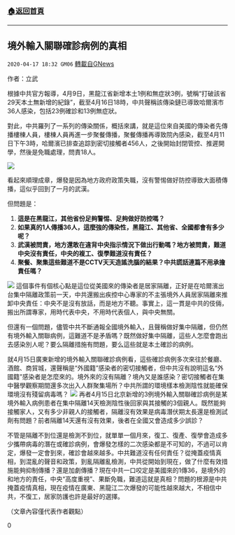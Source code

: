 ###  [:house:返回首頁](https://github.com/ourhimalayas/txt)
---

## 境外輸入關聯確診病例的真相
`2020-04-17 18:32 GM06` [轉載自GNews](https://gnews.org/zh-hant/176645/)

作者：立武

根據中共官方報導，4月9日，黑龍江省新增本土1例和無症狀3例，號稱“打破該省29天本土無新增的紀錄”，截至4月16日18時，中共聲稱該傳染鏈已導致哈爾濱市36人感染，包括23例確診和13例無症狀。

對此，中共羅列了一系列的傳染關係，概括來講，就是這位來自美國的傳染者先傳播樓棟人員，樓棟人員再進一步聚餐傳播，聚餐傳播再導致院內感染，截至4月11日下午3時，哈爾濱已排查追踪到密切接觸者456人，之後開始封閉管控、推遲開學，然後是免職處理，問責18人。

![](https://s3.amazonaws.com/gnews-media-offload/wp-content/uploads/2020/04/17182625/7-16.png)

看起來順理成章，爆發是因為地方政府政策失職，沒有警惕做好防控導致大面積傳播，這似乎回到了一月的武漢。

但問題是：

1. **這是在黑龍江，其他省份足夠警惕、足夠做好防控嗎？**
2. **如果真的1人傳播36人，這麼強的傳染性，黑龍江、其他省、全國都會有多少呢？**
3. **武漢被問責，地方還敢在違背中央指示情況下做出行動嗎？地方被問責，難道中央沒有責任，中央的複工、復學難道沒有責任？**
4. **聚餐、聚集這些難道不是CCTV天天造謠洗腦的結果？中共謊話連篇不用承擔責任嗎？**

![](https://s3.amazonaws.com/gnews-media-offload/wp-content/uploads/2020/04/17182727/6-22.png)
這個事件有個核心點是這位從美國來的傳染者是居家隔離，正好是在哈爾濱出台集中隔離政策前一天，中共還搬出疾控中心專家的不主張境外人員居家隔離來推卸中央責任：中央不是沒有放話，而是地方不聽。事實上，這一貫是中共的伎倆，搬出所謂專家，用時代表中央，不用時代表個人，與中央無關。

但還有一個問題，儘管中共不斷通報全國境外輸入，且聲稱做好集中隔離，但仍然有境外輸入關聯病例，這難道不是矛盾嗎？既然做好集中隔離，這些人怎麼會跑出去感染別人呢？要么隔離措施有問題，要么這些就是本土確診的病例。

就4月15日廣東新增的境外輸入關聯確診病例看，這些確診病例多次來往於餐廳、酒館、商貿城，還聲稱是“外國籍”感染者的密切接觸者，但中共沒有說明這名“外國籍”感染者是怎麼來的。境外來的沒有隔離？境內又是誰感染？密切接觸者在集中醫學觀察期間還多次出入人群聚集場所？中共所謂的環境樣本檢測陰性就能確保環境沒有殘留病毒嗎？
![](https://s3.amazonaws.com/gnews-media-offload/wp-content/uploads/2020/04/17182832/1-94.png)
再者4月15日北京新增的3例境外輸入關聯確診病例是某境外輸入病例患者在集中隔離14天檢測陰性後回家與其接觸的3個親人。既然能夠接觸家人，又有多少非親人的接觸者，隔離沒有效果是病毒潛伏期太長還是檢測試劑有問題？前者隔離14天還有沒有效果，後者在全國又會造成多少誤診？

不管是隔離不到位還是檢測不到位，就單單一個月來，復工、復產、復學會造成多少攜帶病毒的潛在或確診病例，會爆發怎樣的二次感染都是不可知的，不過可以肯定，爆發一定會到來，確診會越來越多。中共難道沒有任何責任？從掩蓋疫情真相，到混亂的聲音和政策，到亂隔離亂檢測，中共從開始到現在，做了什麼有效措施能夠抑制傳播？還是加劇傳播？現在中共一口咬定是美國來的1傳36，是境外的和地方的責任，中央“高度重視”、果斷免職，難道這就是真相？問題的根源是中共掩蓋疫情真相，現在疫情在廣東、黑龍江二次爆發的可能性越來越大，不相信中共，不復工，居家防護也許是最好的選擇。

（文章內容僅代表作者觀點）

0
